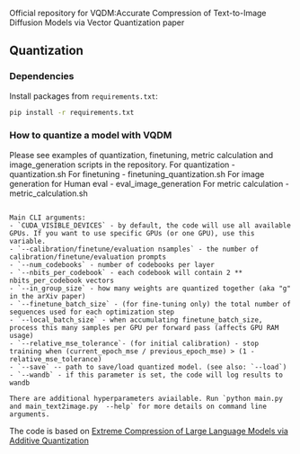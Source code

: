 Official repository for VQDM:Accurate Compression of Text-to-Image Diffusion Models via Vector Quantization paper

## Quantization

### Dependencies

Install packages from `requirements.txt`:
```bash
pip install -r requirements.txt
```
### How to quantize a model with VQDM
Please see examples of quantization, finetuning, metric calculation and image_generation scripts in the repository.
For quantization - quantization.sh
For finetuning - finetuning_quantization.sh
For image generation for Human eval - eval_image_generation
For metric calculation - metric_calculation.sh


```

Main CLI arguments:
- `CUDA_VISIBLE_DEVICES` - by default, the code will use all available GPUs. If you want to use specific GPUs (or one GPU), use this variable.
- `--calibration/finetune/evaluation nsamples` - the number of calibration/finetune/evaluation prompts
- `--num_codebooks` - number of codebooks per layer
- `--nbits_per_codebook` - each codebook will contain 2 ** nbits_per_codebook vectors
- `--in_group_size` - how many weights are quantized together (aka "g" in the arXiv paper)
- `--finetune_batch_size` - (for fine-tuning only) the total number of sequences used for each optimization step
- `--local_batch_size` - when accumulating finetune_batch_size, process this many samples per GPU per forward pass (affects GPU RAM usage)
- `--relative_mse_tolerance`- (for initial calibration) - stop training when (current_epoch_mse / previous_epoch_mse) > (1 - relative_mse_tolerance)
- `--save` -- path to save/load quantized model. (see also: `--load`)
- `--wandb` - if this parameter is set, the code will log results to wandb

There are additional hyperparameters aviailable. Run `python main.py and main_text2image.py  --help` for more details on command line arguments.
```

The  code is based on  [Extreme Compression of Large Language Models via Additive Quantization](https://github.com/Vahe1994/AQLM) 

